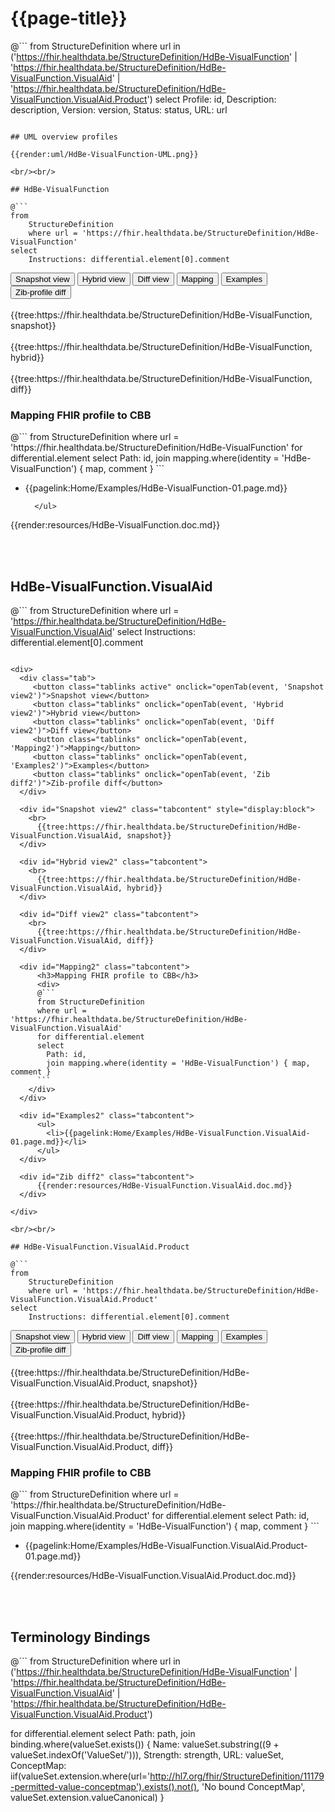 # {{page-title}}

@```
from StructureDefinition
where url in ('https://fhir.healthdata.be/StructureDefinition/HdBe-VisualFunction' | 'https://fhir.healthdata.be/StructureDefinition/HdBe-VisualFunction.VisualAid' | 'https://fhir.healthdata.be/StructureDefinition/HdBe-VisualFunction.VisualAid.Product')
select 
Profile: id,
Description: description,
Version: version,
Status: status,
URL: url
```

## UML overview profiles

{{render:uml/HdBe-VisualFunction-UML.png}}

<br/><br/> 

## HdBe-VisualFunction

@```
from
	StructureDefinition
	where url = 'https://fhir.healthdata.be/StructureDefinition/HdBe-VisualFunction'
select
	Instructions: differential.element[0].comment
```

<div>
  <div class="tab">
     <button class="tablinks active" onclick="openTab(event, 'Snapshot view')">Snapshot view</button>
     <button class="tablinks" onclick="openTab(event, 'Hybrid view')">Hybrid view</button>
     <button class="tablinks" onclick="openTab(event, 'Diff view')">Diff view</button>
     <button class="tablinks" onclick="openTab(event, 'Mapping')">Mapping</button>
     <button class="tablinks" onclick="openTab(event, 'Examples')">Examples</button>
     <button class="tablinks" onclick="openTab(event, 'Zib diff')">Zib-profile diff</button>
  </div>

  <div id="Snapshot view" class="tabcontent" style="display:block">
    <br>
      {{tree:https://fhir.healthdata.be/StructureDefinition/HdBe-VisualFunction, snapshot}}
  </div>

  <div id="Hybrid view" class="tabcontent">
    <br>
      {{tree:https://fhir.healthdata.be/StructureDefinition/HdBe-VisualFunction, hybrid}}
  </div>

  <div id="Diff view" class="tabcontent">
    <br>
      {{tree:https://fhir.healthdata.be/StructureDefinition/HdBe-VisualFunction, diff}}
  </div>

  <div id="Mapping" class="tabcontent">      
      <h3>Mapping FHIR profile to CBB</h3>
      <div>
      @```
      from StructureDefinition
      where url = 'https://fhir.healthdata.be/StructureDefinition/HdBe-VisualFunction'
      for differential.element 
      select 
        Path: id,
        join mapping.where(identity = 'HdBe-VisualFunction') { map, comment }
      ```
    </div>
  </div>

  <div id="Examples" class="tabcontent">
      <ul>
        <li>{{pagelink:Home/Examples/HdBe-VisualFunction-01.page.md}}</li>
        
      </ul>
  </div>

  <div id="Zib diff" class="tabcontent">
      {{render:resources/HdBe-VisualFunction.doc.md}}
  </div>

</div>

<br/><br/> 

## HdBe-VisualFunction.VisualAid

@```
from
	StructureDefinition
	where url = 'https://fhir.healthdata.be/StructureDefinition/HdBe-VisualFunction.VisualAid'
select
	Instructions: differential.element[0].comment
```

<div>
  <div class="tab">
     <button class="tablinks active" onclick="openTab(event, 'Snapshot view2')">Snapshot view</button>
     <button class="tablinks" onclick="openTab(event, 'Hybrid view2')">Hybrid view</button>
     <button class="tablinks" onclick="openTab(event, 'Diff view2')">Diff view</button>
     <button class="tablinks" onclick="openTab(event, 'Mapping2')">Mapping</button>
     <button class="tablinks" onclick="openTab(event, 'Examples2')">Examples</button>
     <button class="tablinks" onclick="openTab(event, 'Zib diff2')">Zib-profile diff</button>
  </div>

  <div id="Snapshot view2" class="tabcontent" style="display:block">
    <br>
      {{tree:https://fhir.healthdata.be/StructureDefinition/HdBe-VisualFunction.VisualAid, snapshot}}
  </div>

  <div id="Hybrid view2" class="tabcontent">
    <br>
      {{tree:https://fhir.healthdata.be/StructureDefinition/HdBe-VisualFunction.VisualAid, hybrid}}
  </div>

  <div id="Diff view2" class="tabcontent">
    <br>
      {{tree:https://fhir.healthdata.be/StructureDefinition/HdBe-VisualFunction.VisualAid, diff}}
  </div>

  <div id="Mapping2" class="tabcontent">      
      <h3>Mapping FHIR profile to CBB</h3>
      <div>
      @```
      from StructureDefinition
      where url = 'https://fhir.healthdata.be/StructureDefinition/HdBe-VisualFunction.VisualAid'
      for differential.element 
      select 
        Path: id,
        join mapping.where(identity = 'HdBe-VisualFunction') { map, comment }
      ```
    </div>
  </div>

  <div id="Examples2" class="tabcontent">
      <ul>
        <li>{{pagelink:Home/Examples/HdBe-VisualFunction.VisualAid-01.page.md}}</li>
      </ul>
  </div>

  <div id="Zib diff2" class="tabcontent">
      {{render:resources/HdBe-VisualFunction.VisualAid.doc.md}}
  </div>

</div>

<br/><br/> 

## HdBe-VisualFunction.VisualAid.Product

@```
from
	StructureDefinition
	where url = 'https://fhir.healthdata.be/StructureDefinition/HdBe-VisualFunction.VisualAid.Product'
select
	Instructions: differential.element[0].comment
```

<div>
  <div class="tab">
     <button class="tablinks active" onclick="openTab(event, 'Snapshot view3')">Snapshot view</button>
     <button class="tablinks" onclick="openTab(event, 'Hybrid view3')">Hybrid view</button>
     <button class="tablinks" onclick="openTab(event, 'Diff view3')">Diff view</button>
     <button class="tablinks" onclick="openTab(event, 'Mapping3')">Mapping</button>
     <button class="tablinks" onclick="openTab(event, 'Examples3')">Examples</button>
     <button class="tablinks" onclick="openTab(event, 'Zib diff3')">Zib-profile diff</button>
  </div>

  <div id="Snapshot view3" class="tabcontent" style="display:block">
    <br>
      {{tree:https://fhir.healthdata.be/StructureDefinition/HdBe-VisualFunction.VisualAid.Product, snapshot}}
  </div>

  <div id="Hybrid view3" class="tabcontent">
    <br>
      {{tree:https://fhir.healthdata.be/StructureDefinition/HdBe-VisualFunction.VisualAid.Product, hybrid}}
  </div>

  <div id="Diff view3" class="tabcontent">
    <br>
      {{tree:https://fhir.healthdata.be/StructureDefinition/HdBe-VisualFunction.VisualAid.Product, diff}}
  </div>

  <div id="Mapping3" class="tabcontent">      
      <h3>Mapping FHIR profile to CBB</h3>
      <div>
      @```
      from StructureDefinition
      where url = 'https://fhir.healthdata.be/StructureDefinition/HdBe-VisualFunction.VisualAid.Product'
      for differential.element 
      select 
        Path: id,
        join mapping.where(identity = 'HdBe-VisualFunction') { map, comment }
      ```
    </div>
  </div>

  <div id="Examples3" class="tabcontent">
      <ul>
        <li>{{pagelink:Home/Examples/HdBe-VisualFunction.VisualAid.Product-01.page.md}}</li>
      </ul>
  </div>

  <div id="Zib diff3" class="tabcontent">
      {{render:resources/HdBe-VisualFunction.VisualAid.Product.doc.md}}
  </div>

</div>

<br/><br/> 

## Terminology Bindings

@```
from StructureDefinition
where url in ('https://fhir.healthdata.be/StructureDefinition/HdBe-VisualFunction' | 'https://fhir.healthdata.be/StructureDefinition/HdBe-VisualFunction.VisualAid' | 'https://fhir.healthdata.be/StructureDefinition/HdBe-VisualFunction.VisualAid.Product')

for differential.element
select
Path: path,
join binding.where(valueSet.exists())
{
	Name: valueSet.substring((9 + valueSet.indexOf('ValueSet/'))),
	Strength: strength,
	URL: valueSet,
	ConceptMap: iif(valueSet.extension.where(url='http://hl7.org/fhir/StructureDefinition/11179-permitted-value-conceptmap').exists().not(), 'No bound ConceptMap', valueSet.extension.valueCanonical)
	}
```  
